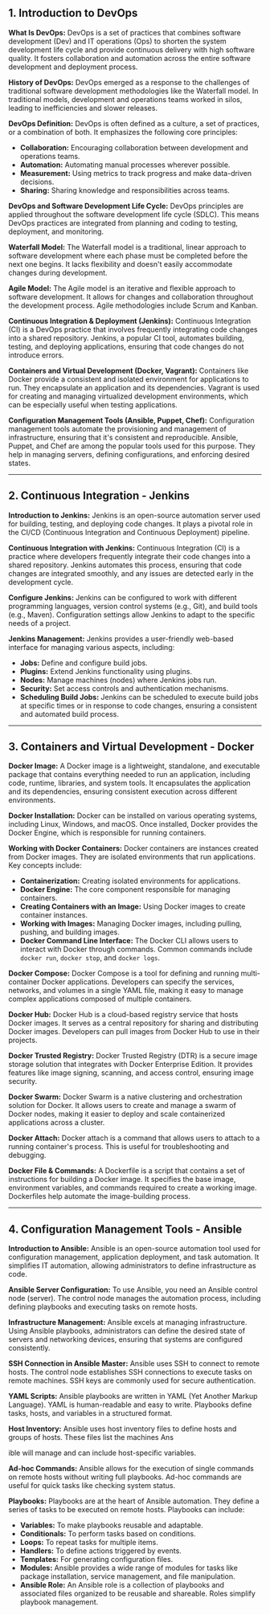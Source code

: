 ## 1. Introduction to DevOps

**What Is DevOps:**
DevOps is a set of practices that combines software development (Dev) and IT operations (Ops) to shorten the system development life cycle and provide continuous delivery with high software quality. It fosters collaboration and automation across the entire software development and deployment process.

**History of DevOps:**
DevOps emerged as a response to the challenges of traditional software development methodologies like the Waterfall model. In traditional models, development and operations teams worked in silos, leading to inefficiencies and slower releases.

**DevOps Definition:**
DevOps is often defined as a culture, a set of practices, or a combination of both. It emphasizes the following core principles:  
- **Collaboration:** Encouraging collaboration between development and operations teams.
- **Automation:** Automating manual processes wherever possible.
- **Measurement:** Using metrics to track progress and make data-driven decisions.
- **Sharing:** Sharing knowledge and responsibilities across teams.

**DevOps and Software Development Life Cycle:**
DevOps principles are applied throughout the software development life cycle (SDLC). This means DevOps practices are integrated from planning and coding to testing, deployment, and monitoring.

**Waterfall Model:**
The Waterfall model is a traditional, linear approach to software development where each phase must be completed before the next one begins. It lacks flexibility and doesn't easily accommodate changes during development.

**Agile Model:**
The Agile model is an iterative and flexible approach to software development. It allows for changes and collaboration throughout the development process. Agile methodologies include Scrum and Kanban.

**Continuous Integration & Deployment (Jenkins):**
Continuous Integration (CI) is a DevOps practice that involves frequently integrating code changes into a shared repository. Jenkins, a popular CI tool, automates building, testing, and deploying applications, ensuring that code changes do not introduce errors.

**Containers and Virtual Development (Docker, Vagrant):**
Containers like Docker provide a consistent and isolated environment for applications to run. They encapsulate an application and its dependencies. Vagrant is used for creating and managing virtualized development environments, which can be especially useful when testing applications.

**Configuration Management Tools (Ansible, Puppet, Chef):**
Configuration management tools automate the provisioning and management of infrastructure, ensuring that it's consistent and reproducible. Ansible, Puppet, and Chef are among the popular tools used for this purpose. They help in managing servers, defining configurations, and enforcing desired states.

---

## 2. Continuous Integration - Jenkins

**Introduction to Jenkins:**
Jenkins is an open-source automation server used for building, testing, and deploying code changes. It plays a pivotal role in the CI/CD (Continuous Integration and Continuous Deployment) pipeline.

**Continuous Integration with Jenkins:**
Continuous Integration (CI) is a practice where developers frequently integrate their code changes into a shared repository. Jenkins automates this process, ensuring that code changes are integrated smoothly, and any issues are detected early in the development cycle.

**Configure Jenkins:**
Jenkins can be configured to work with different programming languages, version control systems (e.g., Git), and build tools (e.g., Maven). Configuration settings allow Jenkins to adapt to the specific needs of a project.

**Jenkins Management:**
Jenkins provides a user-friendly web-based interface for managing various aspects, including:
- **Jobs:** Define and configure build jobs.
- **Plugins:** Extend Jenkins functionality using plugins.
- **Nodes:** Manage machines (nodes) where Jenkins jobs run.
- **Security:** Set access controls and authentication mechanisms.
- **Scheduling Build Jobs:** Jenkins can be scheduled to execute build jobs at specific times or in response to code changes, ensuring a consistent and automated build process.

---

## 3. Containers and Virtual Development - Docker

**Docker Image:**
A Docker image is a lightweight, standalone, and executable package that contains everything needed to run an application, including code, runtime, libraries, and system tools. It encapsulates the application and its dependencies, ensuring consistent execution across different environments.

**Docker Installation:**
Docker can be installed on various operating systems, including Linux, Windows, and macOS. Once installed, Docker provides the Docker Engine, which is responsible for running containers.

**Working with Docker Containers:**
Docker containers are instances created from Docker images. They are isolated environments that run applications. Key concepts include:
- **Containerization:** Creating isolated environments for applications.
- **Docker Engine:** The core component responsible for managing containers.
- **Creating Containers with an Image:** Using Docker images to create container instances.
- **Working with Images:** Managing Docker images, including pulling, pushing, and building images.
- **Docker Command Line Interface:** The Docker CLI allows users to interact with Docker through commands. Common commands include `docker run`, `docker stop`, and `docker logs`.

**Docker Compose:**
Docker Compose is a tool for defining and running multi-container Docker applications. Developers can specify the services, networks, and volumes in a single YAML file, making it easy to manage complex applications composed of multiple containers.

**Docker Hub:**
Docker Hub is a cloud-based registry service that hosts Docker images. It serves as a central repository for sharing and distributing Docker images. Developers can pull images from Docker Hub to use in their projects.

**Docker Trusted Registry:**
Docker Trusted Registry (DTR) is a secure image storage solution that integrates with Docker Enterprise Edition. It provides features like image signing, scanning, and access control, ensuring image security.

**Docker Swarm:**
Docker Swarm is a native clustering and orchestration solution for Docker. It allows users to create and manage a swarm of Docker nodes, making it easier to deploy and scale containerized applications across a cluster.

**Docker Attach:**
Docker attach is a command that allows users to attach to a running container's process. This is useful for troubleshooting and debugging.

**Docker File & Commands:**
A Dockerfile is a script that contains a set of instructions for building a Docker image. It specifies the base image, environment variables, and commands required to create a working image. Dockerfiles help automate the image-building process.

---

## 4. Configuration Management Tools - Ansible

**Introduction to Ansible:**
Ansible is an open-source automation tool used for configuration management, application deployment, and task automation. It simplifies IT automation, allowing administrators to define infrastructure as code.

**Ansible Server Configuration:**
To use Ansible, you need an Ansible control node (server). The control node manages the automation process, including defining playbooks and executing tasks on remote hosts.

**Infrastructure Management:**
Ansible excels at managing infrastructure. Using Ansible playbooks, administrators can define the desired state of servers and networking devices, ensuring that systems are configured consistently.

**SSH Connection in Ansible Master:**
Ansible uses SSH to connect to remote hosts. The control node establishes SSH connections to execute tasks on remote machines. SSH keys are commonly used for secure authentication.

**YAML Scripts:**
Ansible playbooks are written in YAML (Yet Another Markup Language). YAML is human-readable and easy to write. Playbooks define tasks, hosts, and variables in a structured format.

**Host Inventory:**
Ansible uses host inventory files to define hosts and groups of hosts. These files list the machines Ans

ible will manage and can include host-specific variables.

**Ad-hoc Commands:**
Ansible allows for the execution of single commands on remote hosts without writing full playbooks. Ad-hoc commands are useful for quick tasks like checking system status.

**Playbooks:**
Playbooks are at the heart of Ansible automation. They define a series of tasks to be executed on remote hosts. Playbooks can include:
- **Variables:** To make playbooks reusable and adaptable.
- **Conditionals:** To perform tasks based on conditions.
- **Loops:** To repeat tasks for multiple items.
- **Handlers:** To define actions triggered by events.
- **Templates:** For generating configuration files.
- **Modules:** Ansible provides a wide range of modules for tasks like package installation, service management, and file manipulation.
- **Ansible Role:** An Ansible role is a collection of playbooks and associated files organized to be reusable and shareable. Roles simplify playbook management.
